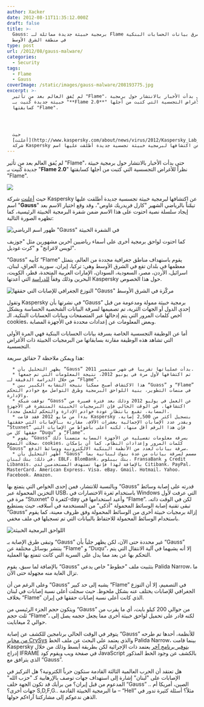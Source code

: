 ```yaml
---
author: Xacker
date: 2012-08-11T11:35:12.000Z
draft: false
title: >-
  Gauss: برمجية خبيثة جديدة مماثلة لـ Flame تتخصص في سرق بيانات الحسابات البنكية
  في منطقة الشرق الأوسط
type: post
url: /2012/08/gauss-malware/
categories:
  - Security
tags:
  - Flame
  - Gauss
coverImage: /static/images/gauss-malware/208193775.jpg
excerpt: >-
  لم يُفق العالم بعد من تأثير "Flame"، حتى بدأت الأخبار بالانتشار حول برمجية
  خبيثة جديدة كُنيت بـ "**Flame 2.0**" نظراً للأغراض التجسسية التي كتبت من أجلها
  كسابقتها "Flame".




  حيث
  [أعلنت](http://www.kaspersky.com/about/news/virus/2012/Kaspersky_Lab_and_ITU_Discover_Gauss_A_New_Complex_Cyber_Threat_Designed_to_Monitor_Online_Banking_Accounts)
  شركة Kaspersky عن اكتشافها لبرمجية خبيثة تجسسية جديدة أطلقت عليها اسم
---
```

لم يُفق العالم بعد من تأثير "Flame"، حتى بدأت الأخبار بالانتشار حول برمجية خبيثة جديدة كُنيت بـ "**Flame 2.0**" نظراً للأغراض التجسسية التي كتبت من أجلها كسابقتها "Flame".

![](/static/images/gauss-malware/208193775.jpg)

حيث [أعلنت](http://www.kaspersky.com/about/news/virus/2012/Kaspersky_Lab_and_ITU_Discover_Gauss_A_New_Complex_Cyber_Threat_Designed_to_Monitor_Online_Banking_Accounts) شركة Kaspersky عن اكتشافها لبرمجية خبيثة تجسسية جديدة أطلقت عليها اسم "**Gauss**" تيمّناً بالرياضي الشهير "كارل فريدريك غاوص"، وقد وقع اختيار الاسم بعد إيجاد سلسلة نصية احتوت على هذا الاسم ضمن شفرة البرمجية الخبيثة الرئيسية، كما تظهره الصورة التالية:

![ظهور اسم الرياضي "Gauss" في الشفرة الخبيثة](/static/images/gauss-malware/httpwwwsecurelistcom-image.n.jpg)

كما احتوت لواحق برمجية أخرى على أسماء رياضيين آخرين مشهورين مثل "جوزيف لويس لاغرانج" و "كرت غوديل".

“Gauss” كأبيه “Flame” يقوم باستهداف مناطق جغرافية محددة من العالم، يتمثل معظمها في بلدان تقع في الشرق الأوسط وهي: تركيا، إيران، سورية، العراق، لبنان، اسرائيل، الأردن، مصر، السعودية، السودان، الإمارات العربية المتحدة، قطر، الكويت، البحرين وذلك وفقاً [للدراسة](http://www.securelist.com/en/analysis/204792238/Gauss_Abnormal_Distribution) التي أعدتها Kaspersky حول هذا الخصوص.

![التوزع الجغرافي للإصابات التي حققها "Gauss" مركّزة في الشرق الأوسط](/static/images/gauss-malware/gauss_infections.png)

وتقول Kaspersky في نشرتها بأن “Gauss” برمجية خبيثة ممولة ومدعومة من قبل إحدى الدول أو الجهات الثرية، تم تصميمها لسرقة البيانات الشخصية الحساسة وبشكل أخص كلمات المرور التي يتم إدخالها عبر المتصفحات وبيانات الحسابات البنكية، الـ cookies، وبعض المعلومات عن إعدادات محددة في الأجهزة المصابة.

أما عن الوظيفة التجسسية الخاصة بسرقة بيانات الحسابات البنكية فهي المرة الأولى التي تشاهد هذه الوظيفة مقارنة بسابقاتها من البرمجيات الخبيثة ذات الأغراض التجسسية.

هذا ويمكن ملاحظة 7 حقائق سريعة:

~~~
  * يظهر التحليل بأن “Gauss” بدأت عملياتها تقريباً في شهر سبتمبر 2011.
  * تم اكتشافها لأول مرة في يونيو 2012، نتيجة المعلومات التي تم جمعها من خلال الدراسة الدقيقة لـ “Flame”.
  * هذا الاكتشاف أصبح ممكناً نتيجة التشابه الكبير بين “Guass” و “Flame” في منصات التطوير، بنية اللواحق البرمجية وطرق التواصل مع خوادم التحكم والإدارة.
  * توقفت شبكة “Gauss” عن العمل في يوليو 2012 وذلك بعد فترة قصيرة من اكتشافها. في الوقت الحالي فإن البرمجيات الخبيثة المنتشرة في الأجهزة المصابة، تقبع بانتظار عودة خوادم الإدارة والتحكم للعمل مجدداً.
  * بدءاً من مايو 2012 فقد قامت Kaspersky بتسجيل أكثر من 2,500 إصابة، ويقدر عدد الإصابات الإجمالية بعشرات الآلاف. مقارنة بـالإصابات التي حققتها “Stuxnet” فإن هذا الرقم أقل منها، لكنه أعلى بأشواط من الإصابات التي حققها كل من “Duqu” و “Flame”.
  * يقوم “Gauss” بسرقة معلومات تفصيلية عن الأجهزة المصابة متضمناً ذلك سجلات التصفح، cookies، كلمات المرور وإعدادات النظام. كما أن بإمكان “Gauss” سرقة بيانات لعدد من الأنظمة البنكية الالكترونية ووسائط الدفع.
  * أظهر التحليل بأن “Gauss” مصمم لسرقة بيانات من عدة بنوك لبنانية بما في ذلك: بنك لبنان، EBLF، BlomBank، بنك بيبلوس، FransaBank و Credit Libanais. بالإضافة لهذا فإنها تستهدف المستخدمين لدى Citibank، PayPal، MasterCard، American Express، Visa، eBay، Gmail، Hotmail، Yahoo، Facebook، Amazon.
~~~

وبالنسبة للانتشار، فمن إحدى الخواص التي يتمتع بها “Gauss” قدرته على إصابة وسائط التخزين المحمولة عبر USB، باستخدام ثغرة الاختصارات في Windows التي عرفت لأول مرة في “Stuxnet” كثغرة 0-day وأعيد استخدامها في “Flame”. لكن في الوقت ذاته، تبقى تقنية إصابة الوسائط المحمولة "أذكى" من المستخدمة في أسلافه، حيث يستطيع “Gauss” إزالة برمجيات خبيثة أخرى من الوسائط المحمولة وفق ظروف معينة، كما يقوم باستخدام الوسائط المحمولة للاحتفاظ بالبيانات التي تم تسجيلها في ملف مخفي.

![اللواحق البرمجية الخبيثة](/static/images/gauss-malware/208193770.png)

وتبقى طرق الإصابة بـ “Gauss” غير محددة حتى الآن، لكن يظهر جلياً بأن “Gauss” ينتشر بوسائل مختلفة عن “Flame” و “Duqu”، إلا أنه يشبهما في آلية الانتقال التي يتم التحكم بها عن بعد مما يدل على السرية التي كانت تتمتع بها العملية.

بالإضافة لما سبق، يقوم “Gauss” بتثبيت ملف "خطوط" خاص يدعى Palida Narrow، ما تزال الغاية منه مجهولة حتى الآن.

وعلى الرغم من أن “Gauss” يشبه إلى حد كبير “Flame” في التصميم، إلا أن التوزع الجغرافي للإصابات يختلف عنه بشكل ملحوظ. حيث سجلت أعلى نسبة إصابات في لبنان بخلاف “Flame” الذي كانت أعلى نسبة إصابات حققها في إيران.

ويتكون حجم الجزء الرئيسي من “Gauss” من حوالي 200 كيلو بايت، أي ما يقرب من ثلث حجم “Flame”، لكنه قادر على تحميل لواحق خبيثة أخرى مما يجعل حجمه يصل إلى حوالي 2 ميغابايت.

يتوفر في الوقت الحالي برنامجين للكشف عن إصابة “Gauss” للأنظمة، أحدها تم طرحه [من مخابر CrySys](http://gauss.crysys.hu/results.php) والذي يعتمد على البحث عن ملف الخط Palida Narrow، بينما قامت Kaspersky [بتوفير برنامج آخر](https://www.securelist.com/en/blog/724/Online_Detection_of_Gauss) يعتمد ذات الإجرائية لكن بطريقة أبسط وذلك من خلال إدراج IFRAME في صفحة ويب ويقوم كود JavaScript بالكشف عن وجود الخط المذكور الذي يترافق مع “Gauss”.

هل تعتقد أن الحرب العالمية الثالثة القادمة ستكون حرباً الكترونية؟ هل التركيز في الإصابات على "لبنان" إشارة إلى استهداف جهات توصف بالإرهابية كـ "حزب الله" المدعوم من قبل إيران؟ من برأيك قد تكون الجهة خلف “Gauss” .. الصين، أمريكا أم جهات أخرى؟ S,D,F,G.. ما البرمجية الخبيثة القادمة – “Hell” مثلاً؟ أسئلة كثيرة تدور في الذهن ندعوكم إلى مشاركتنا آراءكم حولها.
